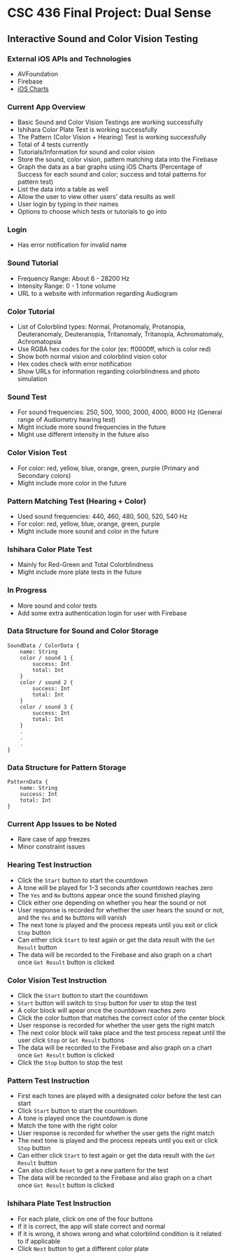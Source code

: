 # CSC 436 Final Project: Dual Sense
## Interactive Sound and Color Vision Testing

### External iOS APIs and Technologies
* AVFoundation
* Firebase
* [iOS Charts](https://github.com/danielgindi/Charts)

### Current App Overview
* Basic Sound and Color Vision Testings are working successfully
* Ishihara Color Plate Test is working successfully
* The Pattern (Color Vision + Hearing) Test is working successfully
* Total of 4 tests currently
* Tutorials/Information for sound and color vision
* Store the sound, color vision, pattern matching data into the Firebase
* Graph the data as a bar graphs using iOS Charts (Percentage of Success for each sound and color; success and total patterns for pattern test)
* List the data into a table as well
* Allow the user to view other users' data results as well
* User login by typing in their names
* Options to choose which tests or tutorials to go into

### Login
* Has error notification for invalid name

### Sound Tutorial
* Frequency Range: About 6 - 28200 Hz
* Intensity Range: 0 - 1 tone volume
* URL to a website with information regarding Audiogram

### Color Tutorial
* List of Colorblind types: Normal, Protanomaly, Protanopia, Deuteranomaly, Deuteranopia, Tritanomaly, Tritanopia, Achromatomaly, Achromatopsia
* Use RGBA hex codes for the color (ex: ff0000ff, which is color red)
* Show both normal vision and colorblind vision color
* Hex codes check with error notification
* Show URLs for information regarding colorblindness and photo simulation

### Sound Test
* For sound frequencies: 250, 500, 1000, 2000, 4000, 8000 Hz (General range of Audiometry hearing test)
* Might include more sound frequencies in the future
* Might use different intensity in the future also

### Color Vision Test
* For color: red, yellow, blue, orange, green, purple (Primary and Secondary colors)
* Might include more color in the future

### Pattern Matching Test (Hearing + Color)
* Used sound frequencies: 440, 460, 480, 500, 520, 540 Hz
* For color: red, yellow, blue, orange, green, purple
* Might include more sound and color in the future

### Ishihara Color Plate Test
* Mainly for Red-Green and Total Colorblindness
* Might include more plate tests in the future

### In Progress
* More sound and color tests
* Add some extra authentication login for user with Firebase

### Data Structure for Sound and Color Storage
```
SoundData / ColorData {  
    name: String
    color / sound 1 {
        success: Int
        total: Int
    }
    color / sound 2 {
        success: Int
        total: Int
    }
    color / sound 3 {
        success: Int
        total: Int
    }
    .
    .
    .
}
```

### Data Structure for Pattern Storage
```
PatternData {
    name: String
    success: Int
    total: Int
}
```

### Current App Issues to be Noted
* Rare case of app freezes
* Minor constraint issues

### Hearing Test Instruction
* Click the `Start` button to start the countdown
* A tone will be played for 1-3 seconds after countdown reaches zero
* The `Yes` and `No` buttons appear once the sound finished playing
* Click either one depending on whether you hear the sound or not
* User response is recorded for whether the user hears the sound or not, and the `Yes` and `No` buttons will vanish
* The next tone is played and the process repeats until you exit or click `Stop` button
* Can either click `Start` to test again or get the data result with the `Get Result` button
* The data will be recorded to the Firebase and also graph on a chart once `Get Result` button is clicked

### Color Vision Test Instruction
* Click the `Start` button to start the countdown
* `Start` button will switch to `Stop` button for user to stop the test
* A color block will apear once the countdown reaches zero
* Click the color button that matches the correct color of the center block
* User response is recorded for whether the user gets the right match
* The next color block will take place and the test process repeat until the user click `Stop` or `Get Result` buttons
* The data will be recorded to the Firebase and also graph on a chart once `Get Result` button is clicked
* Click the `Stop` button to stop the test

### Pattern Test Instruction
* First each tones are played with a designated color before the test can start
* Click `Start` button to start the countdown
* A tone is played once the countdown is done
* Match the tone with the right color
* User response is recorded for whether the user gets the right match
* The next tone is played and the process repeats until you exit or click `Stop` button
* Can either click `Start` to test again or get the data result with the `Get Result` button
* Can also click `Reset` to get a new pattern for the test
* The data will be recorded to the Firebase and also graph on a chart once `Get Result` button is clicked

### Ishihara Plate Test Instruction
* For each plate, click on one of the four buttons
* If it is correct, the app will state correct and normal
* If it is wrong, it shows wrong and what colorblind condition is it related to if applicable
* Click `Next` button to get a different color plate

